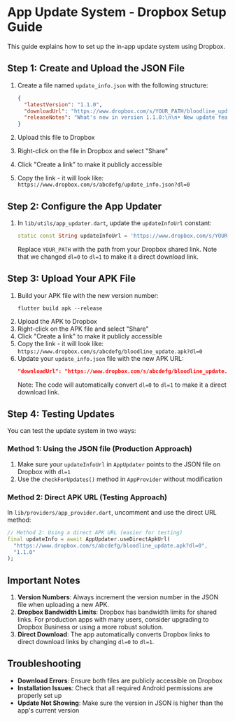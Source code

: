 # App Update System - Dropbox Setup Guide

This guide explains how to set up the in-app update system using Dropbox.

## Step 1: Create and Upload the JSON File

1. Create a file named `update_info.json` with the following structure:
   ```json
   {
     "latestVersion": "1.1.0",
     "downloadUrl": "https://www.dropbox.com/s/YOUR_PATH/bloodline_update.apk?dl=0",
     "releaseNotes": "What's new in version 1.1.0:\n\n• New update feature added\n• Splash screen redesigned\n• Bug fixes and performance improvements"
   }
   ```

2. Upload this file to Dropbox
3. Right-click on the file in Dropbox and select "Share"
4. Click "Create a link" to make it publicly accessible
5. Copy the link - it will look like: `https://www.dropbox.com/s/abcdefg/update_info.json?dl=0`

## Step 2: Configure the App Updater

1. In `lib/utils/app_updater.dart`, update the `updateInfoUrl` constant:
   ```dart
   static const String updateInfoUrl = 'https://www.dropbox.com/s/YOUR_PATH/update_info.json?dl=1';
   ```
   Replace `YOUR_PATH` with the path from your Dropbox shared link. Note that we changed `dl=0` to `dl=1` to make it a direct download link.

## Step 3: Upload Your APK File

1. Build your APK file with the new version number:
   ```
   flutter build apk --release
   ```
2. Upload the APK to Dropbox
3. Right-click on the APK file and select "Share"
4. Click "Create a link" to make it publicly accessible
5. Copy the link - it will look like: `https://www.dropbox.com/s/abcdefg/bloodline_update.apk?dl=0`
6. Update your `update_info.json` file with the new APK URL:
   ```json
   "downloadUrl": "https://www.dropbox.com/s/abcdefg/bloodline_update.apk?dl=0"
   ```
   Note: The code will automatically convert `dl=0` to `dl=1` to make it a direct download link.

## Step 4: Testing Updates

You can test the update system in two ways:

### Method 1: Using the JSON file (Production Approach)

1. Make sure your `updateInfoUrl` in `AppUpdater` points to the JSON file on Dropbox with `dl=1`
2. Use the `checkForUpdates()` method in `AppProvider` without modification

### Method 2: Direct APK URL (Testing Approach)

In `lib/providers/app_provider.dart`, uncomment and use the direct URL method:

```dart
// Method 2: Using a direct APK URL (easier for testing)
final updateInfo = await AppUpdater.useDirectApkUrl(
  "https://www.dropbox.com/s/abcdefg/bloodline_update.apk?dl=0",
  "1.1.0"
);
```

## Important Notes

1. **Version Numbers**: Always increment the version number in the JSON file when uploading a new APK.
2. **Dropbox Bandwidth Limits**: Dropbox has bandwidth limits for shared links. For production apps with many users, consider upgrading to Dropbox Business or using a more robust solution.
3. **Direct Download**: The app automatically converts Dropbox links to direct download links by changing `dl=0` to `dl=1`.

## Troubleshooting

- **Download Errors**: Ensure both files are publicly accessible on Dropbox
- **Installation Issues**: Check that all required Android permissions are properly set up
- **Update Not Showing**: Make sure the version in JSON is higher than the app's current version 